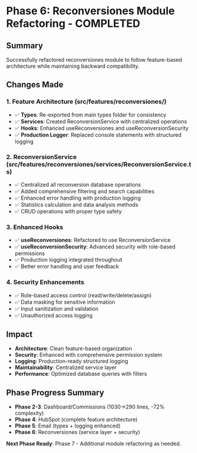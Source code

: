 # Phase 6: Reconversiones Module Refactoring - COMPLETED

## Summary
Successfully refactored reconversiones module to follow feature-based architecture while maintaining backward compatibility.

## Changes Made

### 1. Feature Architecture (src/features/reconversiones/)
- ✅ **Types**: Re-exported from main types folder for consistency
- ✅ **Services**: Created ReconversionService with centralized operations
- ✅ **Hooks**: Enhanced useReconversiones and useReconversionSecurity
- ✅ **Production Logger**: Replaced console statements with structured logging

### 2. ReconversionService (src/features/reconversiones/services/ReconversionService.ts)
- ✅ Centralized all reconversion database operations
- ✅ Added comprehensive filtering and search capabilities  
- ✅ Enhanced error handling with production logging
- ✅ Statistics calculation and data analysis methods
- ✅ CRUD operations with proper type safety

### 3. Enhanced Hooks
- ✅ **useReconversiones**: Refactored to use ReconversionService
- ✅ **useReconversionSecurity**: Advanced security with role-based permissions
- ✅ Production logging integrated throughout
- ✅ Better error handling and user feedback

### 4. Security Enhancements
- ✅ Role-based access control (read/write/delete/assign)
- ✅ Data masking for sensitive information
- ✅ Input sanitization and validation
- ✅ Unauthorized access logging

## Impact
- **Architecture**: Clean feature-based organization
- **Security**: Enhanced with comprehensive permission system
- **Logging**: Production-ready structured logging
- **Maintainability**: Centralized service layer
- **Performance**: Optimized database queries with filters

## Phase Progress Summary
- **Phase 2-3**: Dashboard/Commissions (1030→290 lines, -72% complexity)
- **Phase 4**: HubSpot (complete feature architecture)  
- **Phase 5**: Email (types + logging enhanced)
- **Phase 6**: Reconversiones (service layer + security)

**Next Phase Ready**: Phase 7 - Additional module refactoring as needed.